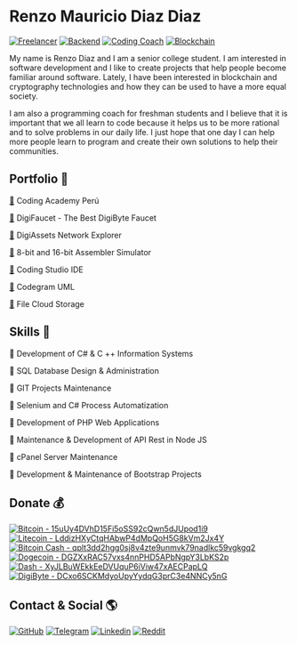 # Renzo Mauricio Diaz Diaz

[![Freelancer](https://img.shields.io/badge/status-freelancer-green)](https://www.remadi.net/)
[![Backend](https://img.shields.io/badge/endpoint-backend-informational)](https://www.remadi.net/)
[![Coding Coach](https://img.shields.io/badge/ocupation-coding%20coach-yellow)](https://www.codingacademy.pe)
[![Blockchain](https://img.shields.io/badge/hobbie-blockchain-red)](https://digifaucet.org/)

My name is Renzo Diaz and I am a senior college student. I am interested in software development and I like to create projects that help people become familiar around software. Lately, I have been interested in blockchain and cryptography technologies and how they can be used to have a more equal society.

I am also a programming coach for freshman students and I believe that it is important that we all learn to code because it helps us to be more rational and to solve problems in our daily life. I just hope that one day I can help more people learn to program and create their own solutions to help their communities.

## Portfolio 💼

[🔗](https://www.youtube.com/c/CodingAcademyPer%C3%BA) Coding Academy Perú

[🔗](https://www.digifaucet.org/) DigiFaucet - The Best DigiByte Faucet

[🔗](https://digiassets.network/) DigiAssets Network Explorer

[🔗](https://github.com/RenzoDD/assembler-simulator) 8-bit and 16-bit Assembler Simulator

[🔗](https://github.com/RenzoDD/coding-studio) Coding Studio IDE

[🔗](https://github.com/RenzoDD/codegram) Codegram UML

[🔗](https://github.com/RenzoDD/file-cloud) File Cloud Storage

## Skills 💫

🔹 Development of C# & C ++ Information Systems

🔹 SQL Database Design & Administration

🔹 GIT Projects Maintenance

🔹 Selenium and C# Process Automatization

🔹 Development of PHP Web Applications

🔹 Maintenance & Development of API Rest in Node JS

🔹 cPanel Server Maintenance

🔹 Development & Maintenance of Bootstrap Projects

## Donate 💰

[![Bitcoin - 15uUy4DVhD15Fi5oSS92cQwn5dJUpod1i9](https://img.shields.io/badge/Bitcoin--blue?style=social&logo=bitcoin)](https://bitcoinblockexplorers.com/address/15uUy4DVhD15Fi5oSS92cQwn5dJUpod1i9)
[![Litecoin - LddizHXyCtqHAbwP4dMpQoH5G8kVm2Jx4Y](https://img.shields.io/badge/Litecoin--blue?style=social&logo=litecoin)](https://litecoinblockexplorer.net/address/LddizHXyCtqHAbwP4dMpQoH5G8kVm2Jx4Y)
[![Bitcoin Cash - qplt3dd2hgg0sj8v4zte9unmvk79nadlkc59vgkgq2](https://img.shields.io/badge/Bitcoin%20Cash--blue?style=social&logo=bitcoincash)](https://bchblockexplorer.com/address/qplt3dd2hgg0sj8v4zte9unmvk79nadlkc59vgkgq2)
[![Dogecoin - DGZXxRAC57vxs4nnPHD5APbNgpY3LbKS2p](https://img.shields.io/badge/Dogecoin--blue?style=social&logo=dogecoin)](https://dogeblocks.com/address/DGZXxRAC57vxs4nnPHD5APbNgpY3LbKS2p)
[![Dash - XyJLBuWEkkEeDVUquP6iViw47xAECPapLQ](https://img.shields.io/badge/Dash--blue?style=social&logo=dash)](dash:XyJLBuWEkkEeDVUquP6iViw47xAECPapLQ)
[![DigiByte - DCxo6SCKMdyoUpyYydqG3prC3e4NNCy5nG](https://img.shields.io/badge/DigiByte--blue?style=social&logo=bitcoinsv)](https://digibyteblockexplorer.com/address/DCxo6SCKMdyoUpyYydqG3prC3e4NNCy5nG)

## Contact & Social 🌎

[![GitHub](https://img.shields.io/badge/Follow-RenzoDD-blue?logo=github&style=social)](https://github.com/RenzoDD)
[![Telegram](https://img.shields.io/badge/Chat-RenzoDD-blue?logo=telegram&style=social)](https://t.me/RenzoDD)
[![Linkedin](https://img.shields.io/badge/Connect-Renzo%20Diaz-blue?logo=linkedin&style=social)](https://www.linkedin.com/in/renzo-diaz-diaz/)
[![Reddit](https://img.shields.io/badge/Follow-ObjectiveAct4720-blue?logo=reddit&style=social)](https://www.reddit.com/user/ObjectiveAct4720)